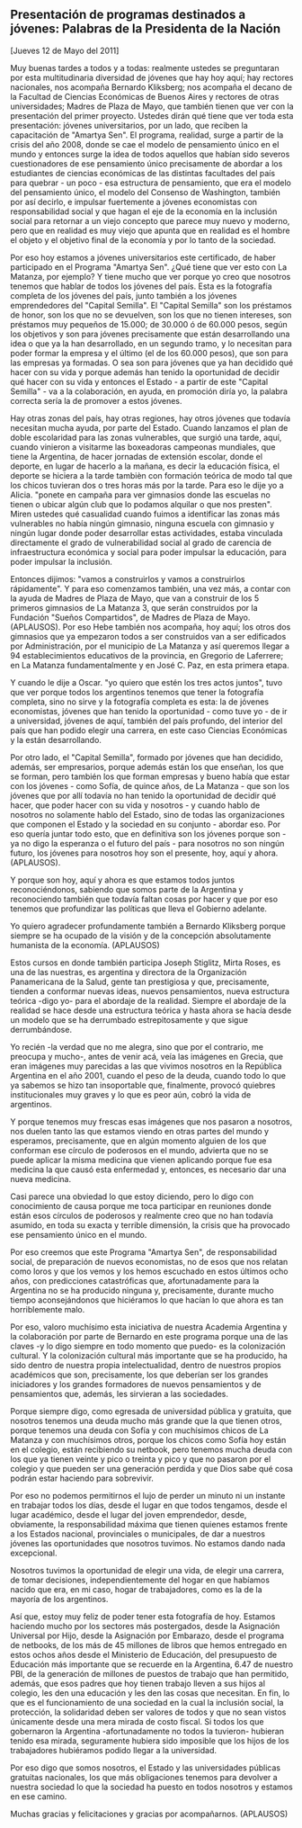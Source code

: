 Presentación de programas destinados a jóvenes: Palabras de la Presidenta de la Nación
--------------------------------------------------------------------------------------

[Jueves 12 de Mayo del 2011]

Muy buenas tardes a todos y a todas: realmente ustedes se preguntaran
por esta multitudinaria diversidad de jóvenes que hay hoy aquí; hay
rectores nacionales, nos acompaña Bernardo Kliksberg; nos acompaña el
decano de la Facultad de Ciencias Económicas de Buenos Aires y rectores
de otras universidades; Madres de Plaza de Mayo, que también tienen que
ver con la presentación del primer proyecto. Ustedes dirán qué tiene que
ver toda esta presentación: jóvenes universitarios, por un lado, que
reciben la capacitación de "Amartya Sen". El programa, realidad, surge a
partir de la crisis del año 2008, donde se cae el modelo de pensamiento
único en el mundo y entonces surge la idea de todos aquellos que habían
sido severos cuestionadores de ese pensamiento único precisamente de
abordar a los estudiantes de ciencias económicas de las distintas
facultades del país para quebrar - un poco - esa estructura de
pensamiento, que era el modelo del pensamiento único, el modelo del
Consenso de Washington, también por así decirlo, e impulsar fuertemente
a jóvenes economistas con responsabilidad social y que hagan el eje de
la economía en la inclusión social para retornar a un viejo concepto que
parece muy nuevo y moderno, pero que en realidad es muy viejo que apunta
que en realidad es el hombre el objeto y el objetivo final de la
economía y por lo tanto de la sociedad.

Por eso hoy estamos a jóvenes universitarios este certificado, de haber
participado en el Programa "Amartya Sen". ¿Qué tiene que ver esto con La
Matanza, por ejemplo? Y tiene mucho que ver porque yo creo que nosotros
tenemos que hablar de todos los jóvenes del país. Esta es la fotografía
completa de los jóvenes del país, junto también a los jóvenes
emprendedores del "Capital Semilla". El "Capital Semilla" son los
préstamos de honor, son los que no se devuelven, son los que no tienen
intereses, son préstamos muy pequeños de 15.000; de 30.000 ó de 60.000
pesos, según los objetivos y son para jóvenes precisamente que están
desarrollando una idea o que ya la han desarrollado, en un segundo
tramo, y lo necesitan para poder formar la empresa y el último (el de
los 60.000 pesos), que son para las empresas ya formadas. O sea son para
jóvenes que ya han decidido qué hacer con su vida y porque además han
tenido la oportunidad de decidir qué hacer con su vida y entonces el
Estado - a partir de este "Capital Semilla" - va a la colaboración, en
ayuda, en promoción diría yo, la palabra correcta sería la de promover a
estos jóvenes.

Hay otras zonas del país, hay otras regiones, hay otros jóvenes que
todavía necesitan mucha ayuda, por parte del Estado. Cuando lanzamos el
plan de doble escolaridad para las zonas vulnerables, que surgió una
tarde, aquí, cuando vinieron a visitarme las boxeadoras campeonas
mundiales, que tiene la Argentina, de hacer jornadas de extensión
escolar, donde el deporte, en lugar de hacerlo a la mañana, es decir la
educación física, el deporte se hiciera a la tarde tambièn con formación
teórica de modo tal que los chicos tuvieran dos o tres horas más por la
tarde. Para eso le dije yo a Alicia. "ponete en campaña para ver
gimnasios donde las escuelas no tienen o ubicar algún club que lo
podamos alquilar o que nos presten". Miren ustedes qué casualidad cuando
fuimos a identificar las zonas más vulnerables no había ningún gimnasio,
ninguna escuela con gimnasio y ningún lugar donde poder desarrollar
estas actividades, estaba vinculada directamente el grado de
vulnerabilidad social al grado de carencia de infraestructura económica
y social para poder impulsar la educación, para poder impulsar la
inclusión.

Entonces dijimos: "vamos a construirlos y vamos a construirlos
rápidamente". Y para eso comenzamos también, una vez más, a contar con
la ayuda de Madres de Plaza de Mayo, que van a construir de los 5
primeros gimnasios de La Matanza 3, que serán construidos por la
Fundación "Sueños Compartidos", de Madres de Plaza de Mayo. (APLAUSOS).
Por eso Hebe también nos acompaña, hoy aquí; los otros dos gimnasios que
ya empezaron todos a ser construidos van a ser edificados por
Administración, por el municipio de La Matanza y así queremos llegar a
94 establecimientos educativos de la provincia, en Gregorio de
Laferrere; en La Matanza fundamentalmente y en José C. Paz, en esta
primera etapa.

Y cuando le dije a Oscar. "yo quiero que estén los tres actos juntos",
tuvo que ver porque todos los argentinos tenemos que tener la fotografía
completa, sino no sirve y la fotografía completa es esta: la de jóvenes
economistas, jóvenes que han tenido la oportunidad - como tuve yo - de
ir a universidad, jóvenes de aquí, también del país profundo, del
interior del país que han podido elegir una carrera, en este caso
Ciencias Económicas y la están desarrollando.

Por otro lado, el "Capital Semilla", formado por jóvenes que han
decidido, además, ser empresarios, porque además están los que enseñan,
los que se forman, pero también los que forman empresas y bueno había
que estar con los jóvenes - como Sofía, de quince años, de La Matanza -
que son los jóvenes que por allí todavía no han tenido la oportunidad de
decidir qué hacer, que poder hacer con su vida y nosotros - y cuando
hablo de nosotros no solamente hablo del Estado, sino de todas las
organizaciones que componen el Estado y la sociedad en su conjunto -
abordar eso. Por eso quería juntar todo esto, que en definitiva son los
jóvenes porque son - ya no digo la esperanza o el futuro del país - para
nosotros no son ningún futuro, los jóvenes para nosotros hoy son el
presente, hoy, aquí y ahora. (APLAUSOS).

Y porque son hoy, aquí y ahora es que estamos todos juntos
reconociéndonos, sabiendo que somos parte de la Argentina y reconociendo
también que todavía faltan cosas por hacer y que por eso tenemos que
profundizar las políticas que lleva el Gobierno adelante.

Yo quiero agradecer profundamente también a Bernardo Kliksberg porque
siempre se ha ocupado de la visión y de la concepción absolutamente
humanista de la economía. (APLAUSOS)

Estos cursos en donde también participa Joseph Stiglitz, Mirta Roses, es
una de las nuestras, es argentina y directora de la Organización
Panamericana de la Salud, gente tan prestigiosa y que, precisamente,
tienden a conformar nuevas ideas, nuevos pensamientos, nueva estructura
teórica -digo yo- para el abordaje de la realidad. Siempre el abordaje
de la realidad se hace desde una estructura teórica y hasta ahora se
hacía desde un modelo que se ha derrumbado estrepitosamente y que sigue
derrumbándose.

Yo recién -la verdad que no me alegra, sino que por el contrario, me
preocupa y mucho-, antes de venir acá, veía las imágenes en Grecia, que
eran imágenes muy parecidas a las que vivimos nosotros en la República
Argentina en el año 2001, cuando el peso de la deuda, cuando todo lo que
ya sabemos se hizo tan insoportable que, finalmente, provocó quiebres
institucionales muy graves y lo que es peor aún, cobró la vida de
argentinos.

Y porque tenemos muy frescas esas imágenes que nos pasaron a nosotros,
nos duelen tanto las que estamos viendo en otras partes del mundo y
esperamos, precisamente, que en algún momento alguien de los que
conforman ese círculo de poderosos en el mundo, advierta que no se puede
aplicar la misma medicina que vienen aplicando porque fue esa medicina
la que causó esta enfermedad y, entonces, es necesario dar una nueva
medicina.

Casi parece una obviedad lo que estoy diciendo, pero lo digo con
conocimiento de causa porque me toca participar en reuniones donde están
esos círculos de poderosos y realmente creo que no han todavía asumido,
en toda su exacta y terrible dimensión, la crisis que ha provocado ese
pensamiento único en el mundo.

Por eso creemos que este Programa "Amartya Sen", de responsabilidad
social, de preparación de nuevos economistas, no de esos que nos relatan
como loros y que los vemos y los hemos escuchado en estos últimos ocho
años, con predicciones catastróficas que, afortunadamente para la
Argentina no se ha producido ninguna y, precisamente, durante mucho
tiempo aconsejándonos que hiciéramos lo que hacían lo que ahora es tan
horriblemente malo.

Por eso, valoro muchísimo esta iniciativa de nuestra Academia Argentina
y la colaboración por parte de Bernardo en este programa porque una de
las claves -y lo digo siempre en todo momento que puedo- es la
colonización cultural. Y la colonización cultural más importante que se
ha producido, ha sido dentro de nuestra propia intelectualidad, dentro
de nuestros propios académicos que son, precisamente, los que deberían
ser los grandes iniciadores y los grandes formadores de nuevos
pensamientos y de pensamientos que, además, les sirvieran a las
sociedades.

Porque siempre digo, como egresada de universidad pública y gratuita,
que nosotros tenemos una deuda mucho más grande que la que tienen otros,
porque tenemos una deuda con Sofía y con muchísimos chicos de La Matanza
y con muchísimos otros, porque los chicos como Sofía hoy están en el
colegio, están recibiendo su netbook, pero tenemos mucha deuda con los
que ya tienen veinte y pico o treinta y pico y que no pasaron por el
colegio y que pueden ser una generación perdida y que Dios sabe qué cosa
podrán estar haciendo para sobrevivir.

Por eso no podemos permitirnos el lujo de perder un minuto ni un
instante en trabajar todos los días, desde el lugar en que todos
tengamos, desde el lugar académico, desde el lugar del joven
emprendedor, desde, obviamente, la responsabilidad máxima que tienen
quienes estamos frente a los Estados nacional, provinciales o
municipales, de dar a nuestros jóvenes las oportunidades que nosotros
tuvimos. No estamos dando nada excepcional.

Nosotros tuvimos la oportunidad de elegir una vida, de elegir una
carrera, de tomar decisiones, independientemente del hogar en que
habíamos nacido que era, en mi caso, hogar de trabajadores, como es la
de la mayoría de los argentinos.

Así que, estoy muy feliz de poder tener esta fotografía de hoy. Estamos
haciendo mucho por los sectores más postergados, desde la Asignación
Universal por Hijo, desde la Asignación por Embarazo, desde el programa
de netbooks, de los más de 45 millones de libros que hemos entregado en
estos ochos años desde el Ministerio de Educación, del presupuesto de
Educación más importante que se recuerde en la Argentina, 6.47 de
nuestro PBI, de la generación de millones de puestos de trabajo que han
permitido, además, que esos padres que hoy tienen trabajo lleven a sus
hijos al colegio, les den una educación y les den las cosas que
necesitan. En fin, lo que es el funcionamiento de una sociedad en la
cual la inclusión social, la protección, la solidaridad deben ser
valores de todos y que no sean vistos únicamente desde una mera mirada
de costo fiscal. Si todos los que gobernaron la
Argentina -afortunadamente no todos la tuvieron- hubieran tenido esa
mirada, seguramente hubiera sido imposible que los hijos de los
trabajadores hubiéramos podido llegar a la universidad.

Por eso digo que somos nosotros, el Estado y las universidades públicas
gratuitas nacionales, los que más obligaciones tenemos para devolver a
nuestra sociedad lo que la sociedad ha puesto en todos nosotros y
estamos en ese camino.

Muchas gracias y felicitaciones y gracias por acompañarnos. (APLAUSOS)
